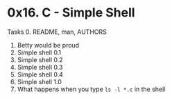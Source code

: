 # 0x16. C - Simple Shell

Tasks
0. README, man, AUTHORS
1. Betty would be proud
2. Simple shell 0.1
3. Simple shell 0.2
4. Simple shell 0.3
5. Simple shell 0.4
6. Simple shell 1.0
7. What happens when you type `ls -l *.c` in the shell
